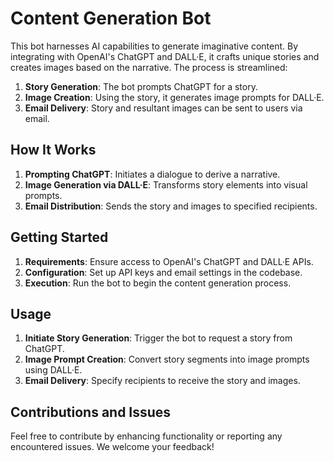 # Content Generation Bot

This bot harnesses AI capabilities to generate imaginative content. By integrating with OpenAI's ChatGPT and DALL·E, it crafts unique stories and creates images based on the narrative. The process is streamlined:

1. **Story Generation**: The bot prompts ChatGPT for a story.
2. **Image Creation**: Using the story, it generates image prompts for DALL·E.
3. **Email Delivery**: Story and resultant images can be sent to users via email.

## How It Works

1. **Prompting ChatGPT**: Initiates a dialogue to derive a narrative.
2. **Image Generation via DALL·E**: Transforms story elements into visual prompts.
3. **Email Distribution**: Sends the story and images to specified recipients.

## Getting Started

1. **Requirements**: Ensure access to OpenAI's ChatGPT and DALL·E APIs.
2. **Configuration**: Set up API keys and email settings in the codebase.
3. **Execution**: Run the bot to begin the content generation process.

## Usage

1. **Initiate Story Generation**: Trigger the bot to request a story from ChatGPT.
2. **Image Prompt Creation**: Convert story segments into image prompts using DALL·E.
3. **Email Delivery**: Specify recipients to receive the story and images.

## Contributions and Issues

Feel free to contribute by enhancing functionality or reporting any encountered issues. We welcome your feedback!

